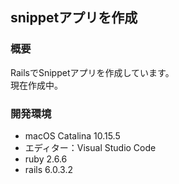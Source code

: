 ## snippetアプリを作成

### 概要
RailsでSnippetアプリを作成しています。  
現在作成中。

### 開発環境

- macOS Catalina 10.15.5
- エディター：Visual Studio Code
- ruby 2.6.6
- rails 6.0.3.2
